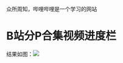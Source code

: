 众所周知，哔哩哔哩是一个学习的网站
# B站分P合集视频进度栏
结果如图：![](https://github.com/zweix123/Img/blob/20275a91f21d89dfac68a39184af4d0dc1512c66/progress%20bar/result.jpg)
